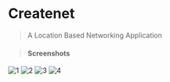 # Createnet
> A Location Based Networking Application

> #### Screenshots
![1](https://user-images.githubusercontent.com/43478831/106797419-936b5a80-6682-11eb-93bf-56986991f9e3.jpeg)
![2](https://user-images.githubusercontent.com/43478831/106798279-c8c47800-6683-11eb-862e-ed70292937e1.jpeg) 
![3](https://user-images.githubusercontent.com/43478831/106798288-cb26d200-6683-11eb-9639-5b044f2bc603.jpeg)
![4](https://user-images.githubusercontent.com/43478831/106798313-ce21c280-6683-11eb-96d4-1e8ea71123cf.jpeg)


